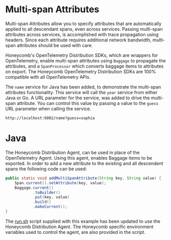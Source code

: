 # Multi-span Attributes

Multi-span Attributes allow you to specify attributes that are automatically applied to all descendant spans, even
across services. Passing multi-span attributes across services, is accomplished with trace propagation using headers. 
Since each attribute requires additional network bandwidth, multi-span attributes should be used with care.

Honeycomb's OpenTelemetry Distribution SDKs, which are wrappers for OpenTelemetry, enable multi-span attributes using 
`Baggage` to propagate the attributes, and a `SpanProcessor` which converts baggage items to attributes on export. 
The Honeycomb OpenTelemetry Distribution SDKs are 100% compatible with all OpenTelemetry APIs.

The `name` service for Java has been added, to demonstrate the multi-span attributes functionality. This service will call
the `year` service from either Java or Go. A URL parameter for the service, was added to drive the multi-span attribute. 
You can control this value by passing a value to the `guess` URL parameter when calling the service.
```http request
http://localhost:6002/name?guess=sophia
```

# Java

The Honeycomb Distribution Agent, can be used in place of the OpenTelemetry Agent. Using this agent, enables Baggage items
to be exported. In order to add a new attribute to the existing and all descendent spans the following code can be used: 
```java
public static void addMultiSpanAttribute(String key, String value) {
    Span.current().setAttribute(key, value);
    Baggage.current()
            .toBuilder()
            .put(key, value)
            .build()
            .makeCurrent();
}
```

The [run.sh](run.sh) script supplied with this example has been updated to use the Honeycomb Distribution Agent. 
The Honeycomb specific environment variables used to control the agent, are also provided in the script.

